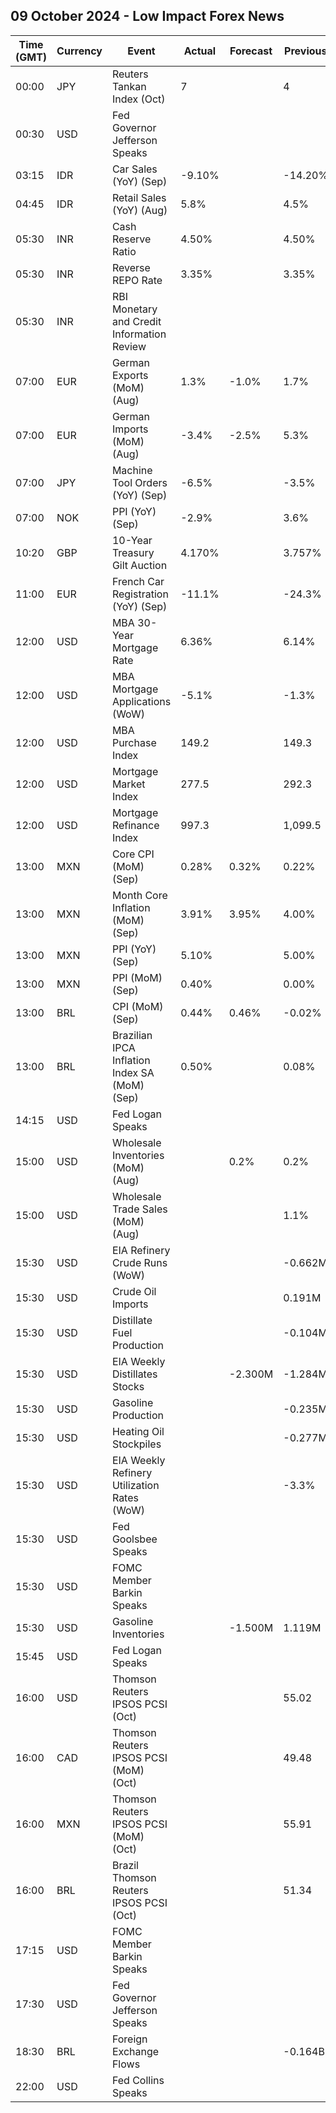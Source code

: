 ## 09 October 2024 - Low Impact Forex News

| Time (GMT) | Currency | Event | Actual | Forecast | Previous |
|------|----------|-------|--------|----------|----------|
| 00:00 | JPY | Reuters Tankan Index (Oct) | 7 |  | 4 |
| 00:30 | USD | Fed Governor Jefferson Speaks |  |  |  |
| 03:15 | IDR | Car Sales (YoY) (Sep) | -9.10% |  | -14.20% |
| 04:45 | IDR | Retail Sales (YoY) (Aug) | 5.8% |  | 4.5% |
| 05:30 | INR | Cash Reserve Ratio | 4.50% |  | 4.50% |
| 05:30 | INR | Reverse REPO Rate | 3.35% |  | 3.35% |
| 05:30 | INR | RBI Monetary and Credit Information Review |  |  |  |
| 07:00 | EUR | German Exports (MoM) (Aug) | 1.3% | -1.0% | 1.7% |
| 07:00 | EUR | German Imports (MoM) (Aug) | -3.4% | -2.5% | 5.3% |
| 07:00 | JPY | Machine Tool Orders (YoY) (Sep) | -6.5% |  | -3.5% |
| 07:00 | NOK | PPI (YoY) (Sep) | -2.9% |  | 3.6% |
| 10:20 | GBP | 10-Year Treasury Gilt Auction | 4.170% |  | 3.757% |
| 11:00 | EUR | French Car Registration (YoY) (Sep) | -11.1% |  | -24.3% |
| 12:00 | USD | MBA 30-Year Mortgage Rate | 6.36% |  | 6.14% |
| 12:00 | USD | MBA Mortgage Applications (WoW) | -5.1% |  | -1.3% |
| 12:00 | USD | MBA Purchase Index | 149.2 |  | 149.3 |
| 12:00 | USD | Mortgage Market Index | 277.5 |  | 292.3 |
| 12:00 | USD | Mortgage Refinance Index | 997.3 |  | 1,099.5 |
| 13:00 | MXN | Core CPI (MoM) (Sep) | 0.28% | 0.32% | 0.22% |
| 13:00 | MXN | Month Core Inflation (MoM) (Sep) | 3.91% | 3.95% | 4.00% |
| 13:00 | MXN | PPI (YoY) (Sep) | 5.10% |  | 5.00% |
| 13:00 | MXN | PPI (MoM) (Sep) | 0.40% |  | 0.00% |
| 13:00 | BRL | CPI (MoM) (Sep) | 0.44% | 0.46% | -0.02% |
| 13:00 | BRL | Brazilian IPCA Inflation Index SA (MoM) (Sep) | 0.50% |  | 0.08% |
| 14:15 | USD | Fed Logan Speaks |  |  |  |
| 15:00 | USD | Wholesale Inventories (MoM) (Aug) |  | 0.2% | 0.2% |
| 15:00 | USD | Wholesale Trade Sales (MoM) (Aug) |  |  | 1.1% |
| 15:30 | USD | EIA Refinery Crude Runs (WoW) |  |  | -0.662M |
| 15:30 | USD | Crude Oil Imports |  |  | 0.191M |
| 15:30 | USD | Distillate Fuel Production |  |  | -0.104M |
| 15:30 | USD | EIA Weekly Distillates Stocks |  | -2.300M | -1.284M |
| 15:30 | USD | Gasoline Production |  |  | -0.235M |
| 15:30 | USD | Heating Oil Stockpiles |  |  | -0.277M |
| 15:30 | USD | EIA Weekly Refinery Utilization Rates (WoW) |  |  | -3.3% |
| 15:30 | USD | Fed Goolsbee Speaks |  |  |  |
| 15:30 | USD | FOMC Member Barkin Speaks |  |  |  |
| 15:30 | USD | Gasoline Inventories |  | -1.500M | 1.119M |
| 15:45 | USD | Fed Logan Speaks |  |  |  |
| 16:00 | USD | Thomson Reuters IPSOS PCSI (Oct) |  |  | 55.02 |
| 16:00 | CAD | Thomson Reuters IPSOS PCSI (MoM) (Oct) |  |  | 49.48 |
| 16:00 | MXN | Thomson Reuters IPSOS PCSI (MoM) (Oct) |  |  | 55.91 |
| 16:00 | BRL | Brazil Thomson Reuters IPSOS PCSI (Oct) |  |  | 51.34 |
| 17:15 | USD | FOMC Member Barkin Speaks |  |  |  |
| 17:30 | USD | Fed Governor Jefferson Speaks |  |  |  |
| 18:30 | BRL | Foreign Exchange Flows |  |  | -0.164B |
| 22:00 | USD | Fed Collins Speaks |  |  |  |
